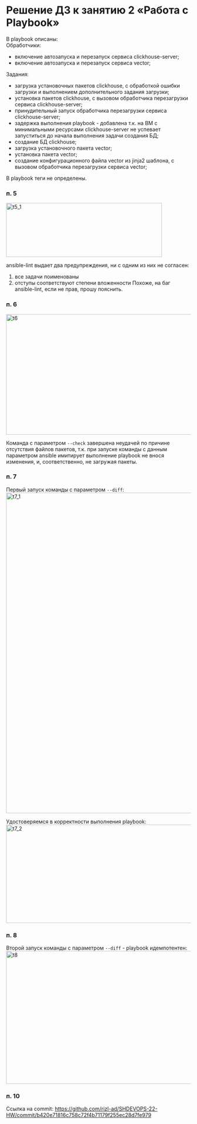 # Решение ДЗ к занятию 2 «Работа с Playbook»

В playbook описаны:   
Обработчики:
- включение автозапуска и перезапуск сервиса clickhouse-server;
- включение автозапуска и перезапуск сервиса vector;

Задания:
- загрузка установочных пакетов clickhouse, с обработкой ошибки загрузки и выполнением дополнительного задания загрузки;
- установка пакетов clickhouse, с вызовом обработчика перезагрузки сервиса clickhouse-server;
- принудительный запуск обработчика перезагрузки сервиса clickhouse-server;
 - задержка выполнения playbook - добавлена т.к. на ВМ с минимальными ресурсами clickhouse-server не успевает запуститься до начала выполнения задачи создания БД;
- создание БД clickhouse;
- загрузка установочного пакета vector;
- установка пакета vector;
- создание конфигурационного файла vector из jinja2 шаблона, с вызовом обработчика перезагрузки сервиса vector;

В playbook теги не определены.

### п. 5
<img width="425" height="147" alt="t5_1" src="https://github.com/user-attachments/assets/4884ff97-2495-45ed-a52e-610cabef53a9" />

ansible-lint выдает два предупреждения, ни с одним из них не согласен:
1. все задачи поименованы
2. отступы соответствуют степени вложенности
Похоже, на баг ansible-lint, если не прав, прошу пояснить.

### п. 6
<img width="754" height="328" alt="t6" src="https://github.com/user-attachments/assets/212873ed-3f94-4240-aa13-19a8b9c3eaa5" />

Команда с параметром `--check` завершена неудачей по причине отсутствия файлов пакетов, т.к. при запуске команды с данным параметром ansible имитирует выполнение playbook не внося изменения, и, соответственно, не загружая пакеты.

### п. 7
Первый запуск команды с параметром `--diff`:   
<img width="752" height="873" alt="t7_1" src="https://github.com/user-attachments/assets/2bc9bec9-a929-4194-899d-a1f4f92bd6d3" />

Удостоверяемся в корректности выполнения playbook:   
<img width="661" height="268" alt="t7_2" src="https://github.com/user-attachments/assets/f7f5c490-79f6-4a33-ab09-e636c1a35429" />

### п. 8
Второй запуск команды с параметром `--diff` - playbook идемпотентен:   
<img width="752" height="362" alt="t8" src="https://github.com/user-attachments/assets/9c37a165-c275-46a1-8249-e898577a1ef1" />

### п. 10
Ссылка на commit: https://github.com/rizl-ad/SHDEVOPS-22-HW/commit/b420e71816c758c72f4b71179f255ec28d7fe979

